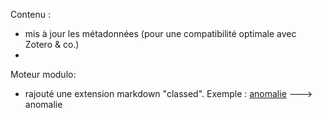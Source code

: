 Contenu :
* mis à jour les métadonnées (pour une compatibilité optimale avec Zotero & co.)
* 

Moteur modulo:
* rajouté une extension markdown "classed". Exemple : [anomalie](^^classed:anomaly) ---> <span class="anomaly">anomalie</span>
